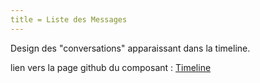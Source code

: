 ```yaml
---
title = Liste des Messages
---
```


Design des "conversations" apparaissant dans la timeline.

lien vers la page github du composant : [Timeline](https://github.com/tracim/tracim_lib/tree/master/src/component/Timeline)
